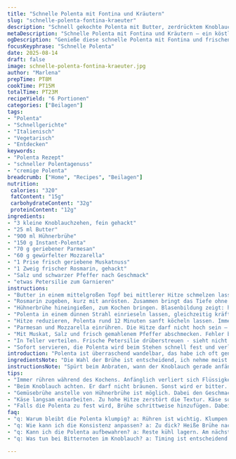 ```yaml
---
title: "Schnelle Polenta mit Fontina und Kräutern"
slug: "schnelle-polenta-fontina-kraeuter"
description: "Schnell gekochte Polenta mit Butter, zerdrücktem Knoblauch und Hühnerbrühe. Statt Fontina verwende ich halb Parmesan, halb Mozzarella, was das Ergebnis cremiger und intensiver macht. Gewürzt mit einem Hauch Muskat und frischem Rosmarin. Die Polenta braucht Aufmerksamkeit – ständiges Rühren vermeidet Klümpchen. Statt Knoblauchzehen gern auch Frühlingszwiebeln angebraten, gibt eine milde Süße. Perfekte Konsistenz erkennt man am sanften Ablösen vom Topfboden, nicht zu hart, noch nicht pampig. Kleiner Trick: Brühe portionsweise zugeben, wenn die Polenta zu dick wird. Gut dazu passen kräftig geschmorte italienische Würste, leicht säuerlicher Rotwein. Eine Handvoll gehackte Petersilie oben drauf – Frischekick."
metaDescription: "Schnelle Polenta mit Fontina und Kräutern – ein köstliches Rezept, das in weniger als 30 Minuten gelingt. Ideal für ein schnelles Abendessen."
ogDescription: "Genieße diese schnelle Polenta mit Fontina und frischen Kräutern. Perfekt für ein einfaches, leckeres Gericht in kurzer Zeit."
focusKeyphrase: "Schnelle Polenta"
date: 2025-08-14
draft: false
image: schnelle-polenta-fontina-kraeuter.jpg
author: "Marlena"
prepTime: PT8M
cookTime: PT15M
totalTime: PT23M
recipeYield: "6 Portionen"
categories: ["Beilagen"]
tags:
- "Polenta"
- "Schnellgerichte"
- "Italienisch"
- "Vegetarisch"
- "Entdecken"
keywords:
- "Polenta Rezept"
- "schneller Polentagenuss"
- "cremige Polenta"
breadcrumb: ["Home", "Recipes", "Beilagen"]
nutrition: 
 calories: "320"
 fatContent: "15g"
 carbohydrateContent: "32g"
 proteinContent: "12g"
ingredients:
- "3 kleine Knoblauchzehen, fein gehackt"
- "25 ml Butter"
- "900 ml Hühnerbrühe"
- "150 g Instant-Polenta"
- "70 g geriebener Parmesan"
- "60 g gewürfelter Mozzarella"
- "1 Prise frisch geriebene Muskatnuss"
- "1 Zweig frischer Rosmarin, gehackt"
- "Salz und schwarzer Pfeffer nach Geschmack"
- "etwas Petersilie zum Garnieren"
instructions:
- "Butter in einem mittelgroßen Topf bei mittlerer Hitze schmelzen lassen. Knoblauch hinzufügen und leicht aber nicht braun anschwitzen. Aromatische Hitze, Knoblauchgeruch steigt auf, das ist der Punkt."
- "Rosmarin zugeben, kurz mit anrösten. Zusammen bringt das Tiefe ohne zu dominieren."
- "Hühnerbrühe hineingießen, zum Kochen bringen. Blasenbildung zeigt: heiß genug."
- "Polenta in einem dünnen Strahl einrieseln lassen, gleichzeitig kräftig mit einem Schneebesen rühren, damit keine Klümpchen entstehen. Die Polenta fängt schnell an zu quellen, wird dicker."
- "Hitze reduzieren, Polenta rund 12 Minuten sanft köcheln lassen. Immer wieder rühren, vor allem am Topfboden, damit nichts anklebt. Schau beim Rühren: Die Masse wird cremig und glänzend, das ist richtig."
- "Parmesan und Mozzarella einrühren. Die Hitze darf nicht hoch sein – Käse soll langsam schmelzen und nicht ausflocken. Falls die Polenta zu fest wird, nach und nach etwas heiße Brühe unterrühren, bis die gewünschte cremige Konsistenz erreicht ist."
- "Mit Muskat, Salz und frisch gemahlenem Pfeffer abschmecken. Fehler bei Salz kann den gesamten Geschmack ruinierten; lieber vorsichtig."
- "In Teller verteilen. Frische Petersilie drüberstreuen - sieht nicht nur gut aus, sondern bringt Frische."
- "Sofort servieren, die Polenta wird beim Stehen schnell fest und verliert die samtige Textur."
introduction: "Polenta ist überraschend wandelbar, das habe ich oft genug erlebt. Schnell zubereitet, gleich machbar als cremiger Eintopf oder fester Käseauflauf. Mittlerweile schwöre ich auf die Kombination von Parmesan mit Mozzarella. Entwickelt sich besser als der Fontina allein. Sie bringt das richtige Mundgefühl und lässt genug Raum für Kräuter und Gewürze. Immer dran denken: Rühren ist das A und O. Viele meinen, man könne Polenta einfach kochen lassen – damit ruinieren sie das Gericht. Richtig zubereitet – cremig, würzig, mit krossem Anbraten von Knoblauch – bringt Polenta Charakter und tiefe Wärme auf den Teller."
ingredientsNote: "Die Wahl der Brühe ist entscheidend, ich nehme meist Hühnerbrühe, aber Gemüsebrühe geht auch. Butter gibt den Geschmack und bindet den Knoblauch, ein Trick, den ich bei meinem ersten Versuch nicht kannte und später vermisste. Die Inspiration mit Mozzarella kommt aus der süditalienischen Küche, wo Käse häufig gemischt wird für bessere Elastizität. Knoblauch sollte nicht zu früh anbrennen, sonst wird's bitter; das Timing muss man fühlen. Frischen Rosmarin vorher fein hacken und kurz mitrösten lässt die ätherischen Öle besser in die Polenta ziehen. Muskat sollte sparsam zum Einsatz kommen – ein Klassiker, den hier kaum jemand beachtet, aber der Runde macht. Frische Petersilie bringt Schärfe und Farbe, unbedingt frisch, niemals getrocknet."
instructionsNote: "Spürt beim Anbraten, wann der Knoblauch gerade anfängt zu duften – nicht braun werden lassen. Beim Einrühren der Polenta vergesst den Schneebesen nicht – Klümpchen sind der häufigste Fehler. Die Polenta muss sanft köcheln, manchmal sind 15 Minuten zu viel, manche Marken brauchen 10 oder 13 – immer die Konsistenz prüfen. Wenn Ihr zu früh Flüssigkeit hinzufügt, wird die Polenta zu dünn, zu spät wird klumpig und trocken. Käse darf nur langsam schmelzen; Hitze reduzieren ist Pflicht. Abschmecken vor dem Servieren – Salz und Muskat sind unterschätzt, oft fehlt eine der beiden Noten für Balance. Direkt auf den Tisch, warm servieren, damit die Textur bleibt. Reste einfach am nächsten Tag aufschäumen – geht auch in der Mikrowelle, nicht traurig werden."
tips:
- "Immer rühren während des Kochens. Anfänglich verliert sich Flüssigkeit. Dann wird die Masse dicker. Polenta darf nicht haften bleiben. Ansonsten Klumpen."
- "Beim Knoblauch achten. Er darf nicht bräunen. Sonst wird er bitter. Garprobe ist der Duft. Sobald duftet, ist der Zeitpunkt ideal. Rosmarin nach dem Knoblauch zugeben."
- "Gemüsebrühe anstelle von Hühnerbrühe ist möglich. Dabei den Geschmack etwas anpassen. Garnierungen sind wichtig. Petersilie frisch hacken, für mehr Farbe."
- "Käse langsam einarbeiten. Zu hohe Hitze zerstört die Textur. Käse sollte schmelzen – cremige Konsistenz ist Ziel hier. Prüfe während dem Rühren die Verbindung."
- "Falls die Polenta zu fest wird, Brühe schrittweise hinzufügen. Dabei ständig rühren. Konsistenz ist entscheidend: cremig, aber nicht flüssig."
faq:
- "q: Warum bleibt die Polenta klumpig? a: Rühren ist wichtig. Klumpen entstehen durch zu wenig Bewegung. Instant-Polenta hat andere Kochzeiten."
- "q: Wie kann ich die Konsistenz anpassen? a: Zu dick? Heiße Brühe nachgeben. Zu dünn? Einige Minuten kochen lassen. Hitze niedrig halten."
- "q: Kann ich die Polenta aufbewahren? a: Reste kühl lagern. Am nächsten Tag wieder sanft erwärmen - mit etwas Brühe. Qualität bleibt gut."
- "q: Was tun bei Bitternoten im Knoblauch? a: Timing ist entscheidend. Knoblauch schwitzen, kurz vor dem Bräunen entfernen. So bleibt er mild und geschmackvoll."

---
```

